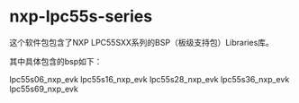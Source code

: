 # nxp-lpc55s-series

这个软件包包含了NXP LPC55SXX系列的BSP（板级支持包）Libraries库。

其中具体包含的bsp如下：

lpc55s06_nxp_evk
lpc55s16_nxp_evk
lpc55s28_nxp_evk
lpc55s36_nxp_evk
lpc55s69_nxp_evk